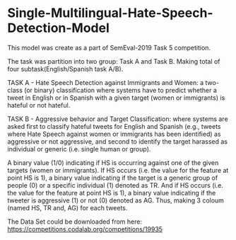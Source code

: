# Single-Multilingual-Hate-Speech-Detection-Model
This model was create as a part of SemEval-2019 Task 5 competition.

The task was partition into two group: Task A and Task B. Making total of four subtask(English/Spanish task A/B).

TASK A - Hate Speech Detection against Immigrants and Women: a two-class (or binary) classification where systems have to
predict whether a tweet in English or in Spanish with a given target (women or immigrants) is hateful or not hateful.

TASK B - Aggressive behavior and Target Classification: where systems are asked first to classify hateful tweets for English
and Spanish (e.g., tweets where Hate Speech against women or immigrants has been identified) as aggressive or not aggressive,
and second to identify the target harassed as individual or generic (i.e. single human or group).

A binary value (1/0) indicating if HS is occurring against one of the given targets (women or immigrants).
If HS occurs (i.e. the value for the feature at point HS is 1), a binary value indicating if the target is a generic group of 
people (0) or a specific individual (1) denoted as TR. And if HS occurs (i.e. the value for the feature at point HS is 1),
a binary value indicating if the tweeter is aggressive (1) or not (0) denoted as AG. Thus, making 3 coloum
(named HS, TR and, AG) for each tweets.

The Data Set could be downloaded from here: https://competitions.codalab.org/competitions/19935
